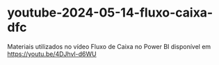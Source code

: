 # youtube-2024-05-14-fluxo-caixa-dfc
Materiais utilizados no vídeo Fluxo de Caixa no Power BI disponível em https://youtu.be/4DJhvl-d6WU
